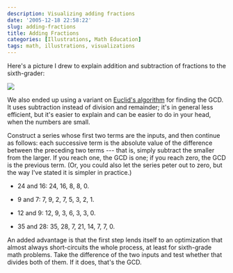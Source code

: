 ```yaml
---
description: Visualizing adding fractions
date: '2005-12-18 22:58:22'
slug: adding-fractions
title: Adding Fractions
categories: [Illustrations, Math Education]
tags: math, illustrations, visualizations
---
```


Here's a picture I drew to explain addition and subtraction of fractions to the sixth-grader:

![]({{site.image_url}}/2005/3div4-2div3.jpg)

<!-- more -->

We also ended up using a variant on [Euclid's algorithm](http://en.wikipedia.org/wiki/Euclidean_algorithm) for finding the GCD.  It uses subtraction instead of division and remainder; it's in general less efficient, but it's easier to explain and can be easier to do in your head, when the numbers are small.

Construct a series whose first two terms are the inputs, and then continue as follows: each successive term is the absolute value of the difference between the preceding two terms --- that is, simply subtract the smaller from the larger.  If you reach one, the GCD is one; if you reach zero, the GCD is the previous term.  (Or, you could also let the series peter out to zero, but the way I've stated it is simpler in practice.)

* 24 and 16: 24, 16, 8, 8, 0.

* 9 and 7: 7, 9, 2, 7, 5, 3, 2, 1.

* 12 and 9: 12, 9, 3, 6, 3, 3, 0.

* 35 and 28: 35, 28, 7, 21, 14, 7, 7, 0.

An added advantage is that the first step lends itself to an optimization that almost always short-circuits the whole process, at least for sixth-grade math problems.  Take the difference of the two inputs and test whether that divides both of them.  If it does, that's the GCD.
